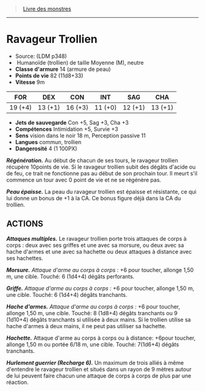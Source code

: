 ﻿> [Livre des monstres](tome_of_beasts.md)

---

# Ravageur Trollien

- Source: (LDM p348)
-  Humanoïde (trollien) de taille Moyenne (M), neutre
- **Classe d'armure** 14 (armure de peau)
- **Points de vie** 82 (11d8+33)
- **Vitesse** 9m

|FOR|DEX|CON|INT|SAG|CHA|
|---|---|---|---|---|---|
|19 (+4)|13 (+1)|16 (+3)|11 (+0)|12 (+1)|13 (+1)|

- **Jets de sauvegarde** Con +5, Sag +3, Cha +3
- **Compétences** Intimidation +5, Survie +3
- **Sens** vision dans le noir 18 m, Perception passive 11
- **Langues** commun, trollien
- **Dangerosité** 4 (1 100PX)

**_Régénération._** Au début de chacun de ses tours, le ravageur trollien récupère 10points de vie. Si le ravageur trollien subit des dégâts d'acide ou de feu, ce trait ne fonctionne pas au début de son prochain tour. Il meurt s'il commence un tour avec 0 point de vie et ne se régénère pas.

**_Peau épaisse._** La peau du ravageur trollien est épaisse et résistante, ce qui lui donne un bonus de +1 à la CA. Ce bonus figure déjà dans la CA du trollien.

## ACTIONS

**_Attaques multiples._** Le ravageur trollien porte trois attaques de corps à corps : deux avec ses griffes et une avec sa morsure, ou deux avec sa hache d'armes et une avec sa hachette ou deux attaques à distance avec ses hachettes.

**_Morsure._** _Attaque d'arme au corps à corps :_ +6 pour toucher, allonge 1,50 m, une cible. Touché: 6 (1d4+4) dégâts perforants.

**_Griffe._** _Attaque d'arme au corps à corps :_ +6 pour toucher, allonge 1,50 m, une cible. Touché: 6 (1d4+4) dégâts tranchants.

**_Hache d'armes._** _Attaque d'arme au corps à corps :_ +6 pour toucher, allonge 1,50 m, une cible. Touché: 8 (1d8+4) dégâts tranchants ou 9 (1d10+4) dégâts tranchants si utilisée à deux mains. Si le trollien utilise sa hache d'armes à deux mains, il ne peut pas utiliser sa hachette.

**_Hachette._** Attaque d'arme au corps à corps ou à distance: +6pour toucher, allonge 1,50 m ou portée 6/18 m, une cible. Touché: 7(1d6+4) dégâts tranchants.

**_Hurlement guerrier (Recharge 6)._** Un maximum de trois alliés à même d'entendre le ravageur trollien et situés dans un rayon de 9 mètres autour de lui peuvent faire chacun une attaque de corps à corps de plus par une réaction.

